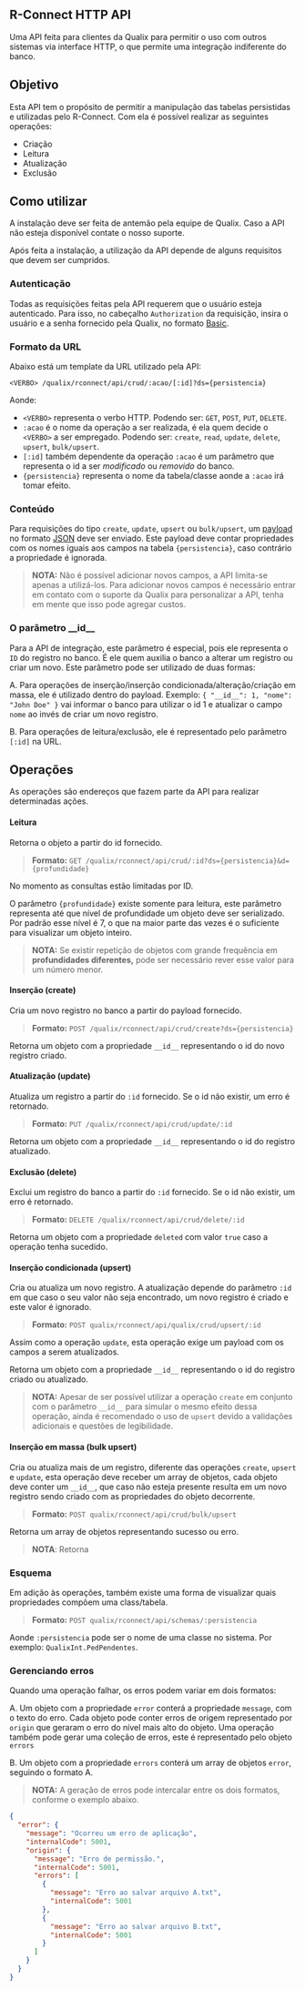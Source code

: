 ## R-Connect HTTP API

Uma API feita para clientes da Qualix para permitir o uso com outros sistemas via interface HTTP, o que permite uma integração indiferente do banco.

## Objetivo

Esta API tem o propósito de permitir a manipulação das tabelas persistidas e utilizadas pelo R-Connect.
Com ela é possível realizar as seguintes operações:

* Criação
* Leitura
* Atualização
* Exclusão

## Como utilizar

A instalação deve ser feita de antemão pela equipe de Qualix.
Caso a API não esteja disponível contate o nosso suporte.

Após feita a instalação, a utilização da API depende de alguns requisitos que devem ser cumpridos.

### Autenticação

Todas as requisições feitas pela API requerem que o usuário esteja autenticado. Para isso, no cabeçalho `Authorization` da requisição, insira o usuário e a senha fornecido pela Qualix, no formato [Basic](https://pt.stackoverflow.com/a/256521).

### Formato da URL

Abaixo está um template da URL utilizado pela API:

`<VERBO> /qualix/rconnect/api/crud/:acao/[:id]?ds={persistencia}`

Aonde:

* `<VERBO>` representa o verbo HTTP. Podendo ser: `GET`, `POST`, `PUT`, `DELETE`.
* `:acao` é o nome da operação a ser realizada, é ela quem decide o `<VERBO>` a ser empregado. Podendo ser: `create`, `read`, `update`, `delete`, `upsert`, `bulk/upsert`.
* `[:id]` também dependente da operação `:acao` é um parâmetro que representa o id a ser _modificado_ ou _removido_ do banco.
* `{persistencia}` representa o nome da tabela/classe aonde a `:acao` irá tomar efeito.

### Conteúdo

Para requisições do tipo `create`, `update`, `upsert` ou `bulk/upsert`, um [payload](http://www.ramosdainformatica.com.br/json-o-que-e-payload/) no formato [JSON](https://www.devmedia.com.br/json-tutorial/25275) deve ser enviado. Este payload deve contar propriedades com os nomes iguais aos campos na tabela `{persistencia}`, caso contrário a propriedade é ignorada.

> __NOTA:__ Não é possível adicionar novos campos, a API limita-se apenas a utilizá-los. Para adicionar novos campos é necessário entrar em contato com o suporte da Qualix para personalizar a API, tenha em mente que isso pode agregar custos.

### O parâmetro \_\_id\_\_

Para a API de integração, este parâmetro é especial, pois ele representa o `ID` do registro no banco. É ele quem auxilia o banco a alterar um registro ou criar um novo. Este parâmetro pode ser utilizado de duas formas:

A. Para operações de inserção/inserção condicionada/alteração/criação em massa, ele é utilizado dentro do payload. Exemplo: `{ "__id__": 1, "nome": "John Doe" }` vai informar o banco para utilizar o id 1 e atualizar o campo `nome` ao invés de criar um novo registro.

B. Para operações de leitura/exclusão, ele é representado pelo parâmetro `[:id]` na URL.

## Operações

As operações são endereços que fazem parte da API para realizar determinadas ações.

#### Leitura

Retorna o objeto a partir do id fornecido.

> __Formato:__ `GET /qualix/rconnect/api/crud/:id?ds={persistencia}&d={profundidade}`

No momento as consultas estão limitadas por ID.

O parâmetro `{profundidade}` existe somente para leitura, este parâmetro representa até que nível de profundidade um objeto deve ser serializado. Por padrão esse nível é 7, o que na maior parte das vezes é o suficiente para visualizar um objeto inteiro.

> __NOTA:__ Se existir repetição de objetos com grande frequência em __profundidades diferentes,__ pode ser necessário rever esse valor para um número menor.

#### Inserção (create)

Cria um novo registro no banco a partir do payload fornecido.

> __Formato:__ `POST /qualix/rconnect/api/crud/create?ds={persistencia}`

Retorna um objeto com a propriedade `__id__` representando o id do novo registro criado.

#### Atualização (update)

Atualiza um registro a partir do `:id` fornecido. Se o id não existir, um erro é retornado.

> __Formato:__ `PUT /qualix/rconnect/api/crud/update/:id`

Retorna um objeto com a propriedade `__id__` representando o id do registro atualizado.

#### Exclusão (delete)

Exclui um registro do banco a partir do `:id` fornecido. Se o id não existir, um erro é retornado.

> __Formato:__ `DELETE /qualix/rconnect/api/crud/delete/:id`

Retorna um objeto com a propriedade `deleted` com valor `true` caso a operação tenha sucedido.

#### Inserção condicionada (upsert)

Cria ou atualiza um novo registro. A atualização depende do parâmetro `:id` em que caso o seu valor não seja encontrado, um novo registro é criado e este valor é ignorado.

> __Formato:__ `POST qualix/rconnect/api/qualix/crud/upsert/:id`

Assim como a operação `update`, esta operação exige um payload com os campos a serem atualizados.

Retorna um objeto com a propriedade `__id__` representando o id do registro criado ou atualizado.

> __NOTA:__ Apesar de ser possível utilizar a operação `create` em conjunto com o parâmetro `__id__` para simular o mesmo efeito dessa operação, ainda é recomendado o uso de `upsert` devido a validações adicionais e questões de legibilidade.

#### Inserção em massa (bulk upsert)

Cria ou atualiza mais de um registro, diferente das operações `create`, `upsert` e `update`, esta operação deve receber um array de objetos, cada objeto deve conter um `__id__`, que caso não esteja presente resulta em um novo registro sendo criado com as propriedades do objeto decorrente.

>  __Formato:__ `POST qualix/rconnect/api/crud/bulk/upsert`

Retorna um array de objetos representando sucesso ou erro.

> __NOTA__: Retorna 


### Esquema

Em adição às operações, também existe uma forma de visualizar quais propriedades compõem uma class/tabela.

> __Formato:__ `POST qualix/rconnect/api/schemas/:persistencia`

Aonde `:persistencia` pode ser o nome de uma classe no sistema. Por exemplo: `QualixInt.PedPendentes`.

### Gerenciando erros

Quando uma operação falhar, os erros podem variar em dois formatos:

A. Um objeto com a propriedade `error` conterá a propriedade `message`, com o texto do erro. Cada objeto pode conter erros de origem representado por `origin` que geraram o erro do nível mais alto do objeto. Uma operação também pode gerar uma coleção de erros, este é representado pelo objeto `errors`

B. Um objeto com a propriedade `errors` conterá um array de objetos `error`, seguindo o formato A.

> __NOTA:__ A geração de erros pode intercalar entre os dois formatos, conforme o exemplo abaixo.

```json
{
  "error": {
    "message": "Ocorreu um erro de aplicação",
    "internalCode": 5001,
    "origin": {
      "message": "Erro de permissão.",
      "internalCode": 5001,
      "errors": [
        {
          "message": "Erro ao salvar arquivo A.txt",
          "internalCode": 5001
        },
        {
          "message": "Erro ao salvar arquivo B.txt",
          "internalCode": 5001
        }
      ]
    }
  }
}
```
